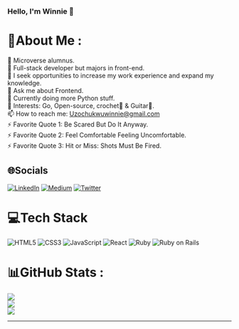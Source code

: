 ### Hello, I'm Winnie 👋

# 💫About Me :
🔭 Microverse alumnus.\
🌱 Full-stack developer but majors in front-end.\
👯 I seek opportunities to increase my work experience and expand my knowledge.\
💬 Ask me about Frontend.\
🐍 Currently doing more Python stuff.\
🚦  Interests: Go, Open-source, crochet🧶 & Guitar🎸.\
📫 How to reach me: Uzochukwuwinnie@gmail.com\
⚡ Favorite Quote 1: Be Scared But Do It Anyway.\
⚡ Favorite Quote 2: Feel Comfortable Feeling Uncomfortable.\
⚡ Favorite Quote 3: Hit or Miss: Shots Must Be Fired.

## 🌐Socials
[![LinkedIn](https://img.shields.io/badge/LinkedIn-%230077B5.svg?logo=linkedin&logoColor=white)](https://www.linkedin.com/in/wineshuga) [![Medium](https://img.shields.io/badge/Medium-12100E?logo=medium&logoColor=white)](https://medium.com/@wineshuga) [![Twitter](https://img.shields.io/badge/Twitter-%231DA1F2.svg?logo=Twitter&logoColor=white)](https://twitter.com/@wineshuga) 

# 💻Tech Stack
![HTML5](https://img.shields.io/badge/html5-%23E34F26.svg?style=for-the-badge&logo=html5&logoColor=white) ![CSS3](https://img.shields.io/badge/css3-%231572B6.svg?style=for-the-badge&logo=css3&logoColor=white) ![JavaScript](https://img.shields.io/badge/javascript-%23323330.svg?style=for-the-badge&logo=javascript&logoColor=%23F7DF1E) ![React](https://img.shields.io/badge/-ReactJs-61DAFB?logo=react&logoColor=white&style=for-the-badge) ![Ruby](https://img.shields.io/badge/-Ruby-%23323330?logo=ruby&logoColor=red&style=for-the-badge) ![Ruby on Rails](https://img.shields.io/badge/-ruby_on_rails-%231572B6?logo=ruby-on-rails&logoColor=red&style=for-the-badge)

# 📊GitHub Stats :
![](https://github-readme-stats.vercel.app/api?username=Wineshuga&theme=flag-india&hide_border=true&include_all_commits=true&count_private=false)<br/>
![](https://github-readme-streak-stats.herokuapp.com/?user=Wineshuga&theme=flag-india&hide_border=true)<br/>
![](https://github-readme-stats.vercel.app/api/top-langs/?username=Wineshuga&theme=flag-india&hide_border=true&include_all_commits=true&count_private=false&layout=compact)

---
